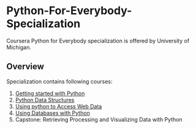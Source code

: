 # Python-For-Everybody-Specialization
Coursera Python for Everybody specialization is offered by University of Michigan.

## Overview
Specialization contains following courses:

1. [Getting started with Python][1]
2. [Python Data Structures][2]
3. [Using python to Access Web Data][3]
4. [Using Databases with Python][4]
5. Capstone: Retrieving Processing and Visualizing Data with Python

[1]: https://github.com/theshivanjali/Python-For-Everybody-Specialization/tree/master/Course-1-Getting-Started-With-Python

[2]: https://github.com/theshivanjali/Python-For-Everybody-Specialization/tree/master/Course-2-Python-Data-Structures

[3]: https://github.com/theshivanjali/Python-For-Everybody-Specialization/tree/master/Course-3-Using-Pyhton-To-Access-Web-Data

[4]: https://github.com/theshivanjali/Python-For-Everybody-Specialization/tree/master/Course-4-Using-Databases-With-Python
